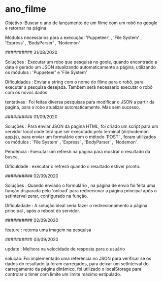 # ano_filme

 Objetivo :Buscar o ano de lançamento de um filme com um robô no google e retornar na página.
 
 Módulos necessários para a execução: 'Puppeteer' ,  'File System' , 'Express' , 'BodyParser' , 'Nodemon'
 
 ##########
 31/08/2020
 
 Soluções : Executar um robo que pesquisa no goole, quando encontrado a data é gerado um JSON atualizando automaticamente a página, utilizando os módulos : 'Puppeteer' e 
 'File System'
 
 Dificuldades : Enviar a string com o nome do filme para o robô, para executar a pesquisa desejada.
                Também será necessario executar o robô com os novos dados
 
 tentativas : Foi feitas diversa pesquisas para modificar o JSON a partir da pagina, para o robo atualizar automaticamente. Mas sem sucesso. 
 
 ##########
 01/09/2020
 
 Soluções : Para enviar JSON da pagina HTML, foi criado um script para um servidor local onde terá que ser executado pelo terminal (dir/nodemon app.js), para enviar
 um formulário com o método 'POST' , foram utilizados os módulos : 'File System' , 'Express' , 'BodyParser' , 'Nodemon'.
 
 Pendência : Executar um refresh na pagina para mostrar o resultado da busca.
 
 Dificuldade : executar o refresh quando o resultado estiver pronto.
 
  ##########
 02/09/2020
 
 Soluções : Quando enviado o formulário , na página de envio foi feita uma função disparada pelo 'onload' para redirecionar a página principal após o setInterval zerar, configurado na função.
 
 Dificuladade : A solução ideal seria fazer o redirecionamento a página principal , após o reboot do servidor.
 
   ##########
 02/09/2020
 
 feature : retorna uma imagem na pesquisa
 
   ##########
 03/09/2020

 update : Melhora na velocidade de resposta para o usuário

 solução: Foi implementado uma referência no JSON para verificar se os dados do resultado já foram carregados, para deixar um setInterval do
 carregamento da página dinâmico, foi utilizado o localStorage para controlar o timer com limite um limite máximo estipulado.

 
 
